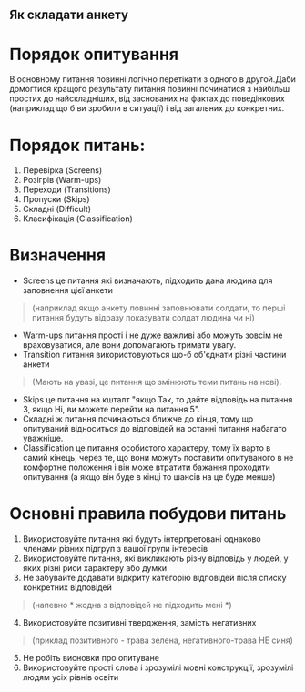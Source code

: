  ## Як складати анкету

 # Порядок опитування

В основному питання повинні логічно перетікати з одного в другой.Даби домогтися кращого результату
питання повинні починатися з найбільш простих до найскладніших, від заснованих на фактах до поведінкових (наприклад що б ви зробили в ситуації) і від загальних до конкретних.

 # Порядок питань:
1. Перевірка (Screens)
2. Розігрів (Warm-ups)
3. Переходи (Transitions)
4. Пропуски (Skips)
5. Складні (Difficult)
6. Класифікація (Classification)

 # Визначення
 * Screens це питання які визначають, підходить дана людина для заповнення цієї анкети 
 >(наприклад якщо анкету повинні заповнювати солдати, то перші питання будуть відразу показувати солдат людина чи ні)
 * Warm-ups питання прості і не дуже важливі або можуть зовсім не враховуватися, але вони допомагають тримати увагу.
 * Transition питання використовуються що-б об'єднати різні частини анкети 
 >(Mають на увазі, це питання що змінюють теми питань на нові).
 * Skips це питання на кшталт "якщо Так, то дайте відповідь на питання 3, якщо Ні, ви можете перейти на питання 5".
 * Складні ж питання починаються ближче
до кінця, тому що опитуваний відноситься до відповідей на останні питання набагато уважніше.
 * Classification це питання особистого характеру, тому їх варто в самий кінець, через те, що вони можуть поставити опитуваного в не комфортне положення і він може втратити бажання проходити опитування (а якщо він буде в кінці то шансів на це буде менше)

 # Основні правила побудови питань

1. Використовуйте питання які будуть інтерпретовані однаково членами різних підгруп з вашої групи інтересів
2. Використовуйте питання, які викликають різну відповідь у людей, у яких різні риси характеру або думки
3. Не забувайте додавати відкриту категорію відповідей після списку конкретних відповідей
>(напевно * жодна з відповідей не підходить мені *)
4. Використовуйте позитивні твердження, замість негативних
>(приклад позитивного - трава зелена, негативного-трава НЕ синя)
5. Не робіть висновки про опитуване
6. Використовуйте прості слова і зрозумілі мовні конструкції, зрозумілі людям усіх рівнів освіти